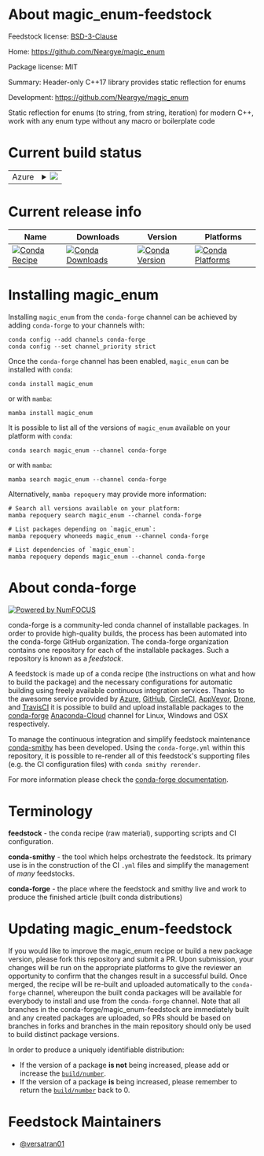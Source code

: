 About magic_enum-feedstock
==========================

Feedstock license: [BSD-3-Clause](https://github.com/conda-forge/magic_enum-feedstock/blob/main/LICENSE.txt)

Home: https://github.com/Neargye/magic_enum

Package license: MIT

Summary: Header-only C++17 library provides static reflection for enums

Development: https://github.com/Neargye/magic_enum

Static reflection for enums (to string, from string, iteration) for modern C++,
work with any enum type without any macro or boilerplate code


Current build status
====================


<table>
    
  <tr>
    <td>Azure</td>
    <td>
      <details>
        <summary>
          <a href="https://dev.azure.com/conda-forge/feedstock-builds/_build/latest?definitionId=19038&branchName=main">
            <img src="https://dev.azure.com/conda-forge/feedstock-builds/_apis/build/status/magic_enum-feedstock?branchName=main">
          </a>
        </summary>
        <table>
          <thead><tr><th>Variant</th><th>Status</th></tr></thead>
          <tbody><tr>
              <td>linux_64</td>
              <td>
                <a href="https://dev.azure.com/conda-forge/feedstock-builds/_build/latest?definitionId=19038&branchName=main">
                  <img src="https://dev.azure.com/conda-forge/feedstock-builds/_apis/build/status/magic_enum-feedstock?branchName=main&jobName=linux&configuration=linux%20linux_64_" alt="variant">
                </a>
              </td>
            </tr><tr>
              <td>osx_64</td>
              <td>
                <a href="https://dev.azure.com/conda-forge/feedstock-builds/_build/latest?definitionId=19038&branchName=main">
                  <img src="https://dev.azure.com/conda-forge/feedstock-builds/_apis/build/status/magic_enum-feedstock?branchName=main&jobName=osx&configuration=osx%20osx_64_" alt="variant">
                </a>
              </td>
            </tr>
          </tbody>
        </table>
      </details>
    </td>
  </tr>
</table>

Current release info
====================

| Name | Downloads | Version | Platforms |
| --- | --- | --- | --- |
| [![Conda Recipe](https://img.shields.io/badge/recipe-magic_enum-green.svg)](https://anaconda.org/conda-forge/magic_enum) | [![Conda Downloads](https://img.shields.io/conda/dn/conda-forge/magic_enum.svg)](https://anaconda.org/conda-forge/magic_enum) | [![Conda Version](https://img.shields.io/conda/vn/conda-forge/magic_enum.svg)](https://anaconda.org/conda-forge/magic_enum) | [![Conda Platforms](https://img.shields.io/conda/pn/conda-forge/magic_enum.svg)](https://anaconda.org/conda-forge/magic_enum) |

Installing magic_enum
=====================

Installing `magic_enum` from the `conda-forge` channel can be achieved by adding `conda-forge` to your channels with:

```
conda config --add channels conda-forge
conda config --set channel_priority strict
```

Once the `conda-forge` channel has been enabled, `magic_enum` can be installed with `conda`:

```
conda install magic_enum
```

or with `mamba`:

```
mamba install magic_enum
```

It is possible to list all of the versions of `magic_enum` available on your platform with `conda`:

```
conda search magic_enum --channel conda-forge
```

or with `mamba`:

```
mamba search magic_enum --channel conda-forge
```

Alternatively, `mamba repoquery` may provide more information:

```
# Search all versions available on your platform:
mamba repoquery search magic_enum --channel conda-forge

# List packages depending on `magic_enum`:
mamba repoquery whoneeds magic_enum --channel conda-forge

# List dependencies of `magic_enum`:
mamba repoquery depends magic_enum --channel conda-forge
```


About conda-forge
=================

[![Powered by
NumFOCUS](https://img.shields.io/badge/powered%20by-NumFOCUS-orange.svg?style=flat&colorA=E1523D&colorB=007D8A)](https://numfocus.org)

conda-forge is a community-led conda channel of installable packages.
In order to provide high-quality builds, the process has been automated into the
conda-forge GitHub organization. The conda-forge organization contains one repository
for each of the installable packages. Such a repository is known as a *feedstock*.

A feedstock is made up of a conda recipe (the instructions on what and how to build
the package) and the necessary configurations for automatic building using freely
available continuous integration services. Thanks to the awesome service provided by
[Azure](https://azure.microsoft.com/en-us/services/devops/), [GitHub](https://github.com/),
[CircleCI](https://circleci.com/), [AppVeyor](https://www.appveyor.com/),
[Drone](https://cloud.drone.io/welcome), and [TravisCI](https://travis-ci.com/)
it is possible to build and upload installable packages to the
[conda-forge](https://anaconda.org/conda-forge) [Anaconda-Cloud](https://anaconda.org/)
channel for Linux, Windows and OSX respectively.

To manage the continuous integration and simplify feedstock maintenance
[conda-smithy](https://github.com/conda-forge/conda-smithy) has been developed.
Using the ``conda-forge.yml`` within this repository, it is possible to re-render all of
this feedstock's supporting files (e.g. the CI configuration files) with ``conda smithy rerender``.

For more information please check the [conda-forge documentation](https://conda-forge.org/docs/).

Terminology
===========

**feedstock** - the conda recipe (raw material), supporting scripts and CI configuration.

**conda-smithy** - the tool which helps orchestrate the feedstock.
                   Its primary use is in the construction of the CI ``.yml`` files
                   and simplify the management of *many* feedstocks.

**conda-forge** - the place where the feedstock and smithy live and work to
                  produce the finished article (built conda distributions)


Updating magic_enum-feedstock
=============================

If you would like to improve the magic_enum recipe or build a new
package version, please fork this repository and submit a PR. Upon submission,
your changes will be run on the appropriate platforms to give the reviewer an
opportunity to confirm that the changes result in a successful build. Once
merged, the recipe will be re-built and uploaded automatically to the
`conda-forge` channel, whereupon the built conda packages will be available for
everybody to install and use from the `conda-forge` channel.
Note that all branches in the conda-forge/magic_enum-feedstock are
immediately built and any created packages are uploaded, so PRs should be based
on branches in forks and branches in the main repository should only be used to
build distinct package versions.

In order to produce a uniquely identifiable distribution:
 * If the version of a package **is not** being increased, please add or increase
   the [``build/number``](https://docs.conda.io/projects/conda-build/en/latest/resources/define-metadata.html#build-number-and-string).
 * If the version of a package **is** being increased, please remember to return
   the [``build/number``](https://docs.conda.io/projects/conda-build/en/latest/resources/define-metadata.html#build-number-and-string)
   back to 0.

Feedstock Maintainers
=====================

* [@versatran01](https://github.com/versatran01/)

